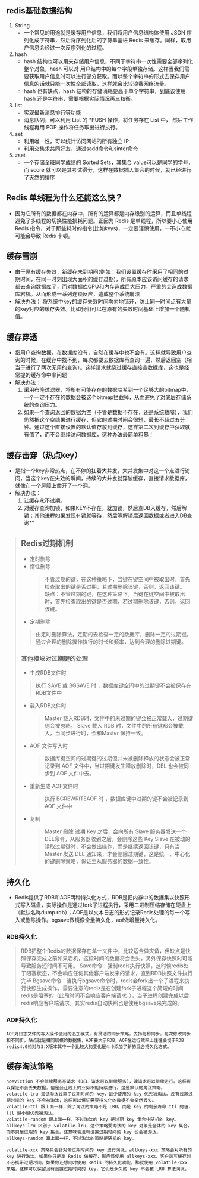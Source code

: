 ## redis基础数据结构
   1. String
      * 一个常见的用途就是缓存用户信息，我们将用户信息结构体使用 JSON 序列化成字符串，然后将序列化后的字符串塞进 Redis 来缓存。同样，取用户信息会经过一次反序列化的过程。
   2. hash
      * hash 结构也可以用来存储用户信息，不同于字符串一次性需要全部序列化整个对象，hash 可以对 用户结构中的每个字段单独存储。这样当我们需要获取用户信息时可以进行部分获取。而以整个字符串的形式去保存用户信息的话就只能一次性全部读取，这样就会比较浪费网络流量。
      * hash 也有缺点，hash 结构的存储消耗要高于单个字符串，到底该使用 hash 还是字符串，需要根据实际情况再三权衡。
   3. list
      * 实现最新消息排行等功能
      * 消息队列，可以利用 List 的 *PUSH 操作，将任务存在 List 中，
        然后工作线程再用 POP 操作将任务取出进行执行。
   4. set
      * 利用唯一性，可以统计访问网站的所有独立 IP
      * 利用交集求共同好友，通过sadd命令和sinter命令
   5. zset
      * 一个存储全班同学成绩的 Sorted Sets，其集合 value可以是同学的学号，而 score 就可以是其考试得分，这样在数据插入集合的时候，就已经进行了天然的排序
## Redis 单线程为什么还能这么快？
   *   因为它所有的数据都在内存中，所有的运算都是内存级别的运算，而且单线程避免了多线程的切换性能损耗问题。正因为 Redis 是单线程，所以要小心使用 Redis 指令，对于那些耗时的指令(比如keys)，一定要谨慎使用，一不小心就可能会导致 Redis 卡顿。
## 缓存雪崩
   * 由于原有缓存失效，新缓存未到期间(例如：我们设置缓存时采用了相同的过期时间，在同一时刻出现大面积的缓存过期)，所有原本应该访问缓存的请求都去查询数据库了，而对数据库CPU和内存造成巨大压力，严重的会造成数据库宕机。从而形成一系列连锁反应，造成整个系统崩溃
   * 解决办法： 将系统中key的缓存失效时间均匀地错开，防止同一时间点有大量的key对应的缓存失效。比如我们可以在原有的失效时间基础上增加一个随机值。
## 缓存穿透
   * 指用户查询数据，在数据库没有，自然在缓存中也不会有。这样就导致用户查询的时候，在缓存中找不到，每次都要去数据库再查询一遍，然后返回空（相当于进行了两次无用的查询）。这样请求就绕过缓存直接查数据库，这也是经常提的缓存命中率问题	
   * 解决办法：
     1. 采用布隆过滤器，将所有可能存在的数据哈希到一个足够大的bitmap中，一个一定不存在的数据会被这个bitmap拦截掉，从而避免了对底层存储系统的查询压力。
     2. 如果一个查询返回的数据为空（不管是数据不存在，还是系统故障），我们仍然把这个空结果进行缓存，但它的过期时间会很短，最长不超过五分钟。通过这个直接设置的默认值存放到缓存，这样第二次到缓存中获取就有值了，而不会继续访问数据库，这种办法最简单粗暴！
## 缓存击穿（热点key）
   * 是指一个key非常热点，在不停的扛着大并发，大并发集中对这一个点进行访问，当这个key在失效的瞬间，持续的大并发就穿破缓存，直接请求数据库，就像在一个屏障上凿开了一个洞。
   * 解决办法：
     1. 让缓存永不过期。    
     2. 对缓存查询加锁，如果KEY不存在，就加锁，然后查DB入缓存，然后解锁；其他进程如果发现有锁就等待，然后等解锁后返回数据或者进入DB查询**
     
 > ## Redis过期机制
 > * 定时删除
 > * 惰性删除
 >      > 不管过期的键，在这种策略下，当键在键空间中被取出时，首先检查取出的键是否过期，若过期删除该键，否则，返回该键。   
        缺点：不管过期的键，在这种策略下，当键在键空间中被取出时，首先检查取出的键是否过期，若过期删除该键，否则，返回该键。
 > * 定期删除
 >  > 由定时删除算法，定期的去检查一定的数据库，删除一定的过期键。
    通过合理的删除操作执行的时长和频率，达到合理的删除过期键。
 > ### 其他模块对过期键的处理
 > * 生成RDB文件时
 >  > 执行 SAVE 或 BGSAVE 时 ，数据库键空间中的过期键不会被保存在RDB文件中
 > * 载入RDB文件时
 >     > Master 载入RDB时，文件中的未过期的键会被正常载入，过期键则会被忽略。
     Slave 载入 RDB 时，文件中的所有键都会被载入，当同步进行时，会和Master 保持一致。
 > * AOF 文件写入时
 >    > 数据库键空间的过期键的过期但并未被删除释放的状态会被正常记录到 AOF 文件中，当过期键发生释放删除时，DEL 也会被同步到 AOF 文件中去。
 > * 重新生成 AOF文件时
 >    > 执行 BGREWRITEAOF 时 ，数据库键中过期的键不会被记录到 AOF 文件中
 > * 复制
 >     > Master 删除 过期 Key 之后，会向所有 Slave 服务器发送一个 DEL命令，从服务器收到之后，会删除这些 Key
     Slave 在被动的读取过期键时，不会做出操作，而是继续返回该键，只有当Master 发送 DEL 通知来，才会删除过期键，这是统一、中心化的键删除策略，保证主从服务器的数据一致性。
    
    
## 持久化
   * Redis提供了RDB和AOF两种持久化方式，RDB是把内存中的数据集以快照形式写入磁盘，实际操作是通过fork子进程执行，采用二进制压缩存储在硬盘上（默认名称dump.rdb）；AOF是以文本日志的形式记录Redis处理的每一个写入或删除操作。bgsave做镜像全量持久化，aof做增量持久化。
### RDB持久化
   > RDB把整个Redis的数据保存在单一文件中，比较适合做灾备，但缺点是快照保存完成之前如果宕机，这段时间的数据将会丢失，另外保存快照时可能导致服务短时间不可用。
   > Save命令：强制redis执行快照，这时候redis处于阻塞状态，不会响应任何其他客户端发来的请求，直到RDB快照文件执行完毕
    Bgsave命令：当执行bgsave命令时，redis会fork出一个子进程来执行快照生成操作，需要注意的redis是在创建fork子进程这个简短的时间redis是阻塞的（此段时间不会响应客户端请求，），当子进程创建完成以后redis响应客户端请求。其实redis自动快照也是使用bgsave来完成的。
    
### AOF持久化
    AOF对日志文件的写入操作使用的追加模式，有灵活的同步策略，支持每秒同步，每次修改同步和不同步，缺点就是相同规模的数据集，AOF要大于RDB，AOF在运行效率上往往会慢于RDB
    redis4.0相对与3.X版本其中一个比较大的变化是4.0添加了新的混合持久化方式。
    
    
## 缓存淘汰策略
    noeviction 不会继续服务写请求 (DEL 请求可以继续服务)，读请求可以继续进行。这样可以保证不会丢失数据，但是会让线上的业务不能持续进行。这是默认的淘汰策略。
    volatile-lru 尝试淘汰设置了过期时间的 key，最少使用的 key 优先被淘汰。没有设置过期时间的 key 不会被淘汰，这样可以保证需要持久化的数据不会突然丢失。
    volatile-ttl 跟上面一样，除了淘汰的策略不是 LRU，而是 key 的剩余寿命 ttl 的值，ttl 越小越优先被淘汰。
    volatile-random 跟上面一样，不过淘汰的 key 是过期 key 集合中随机的 key。
    allkeys-lru 区别于 volatile-lru，这个策略要淘汰的 key 对象是全体的 key 集合，而不只是过期的 key 集合。这意味着没有设置过期时间的 key 也会被淘汰。
    allkeys-random 跟上面一样，不过淘汰的策略是随机的 key。
     
    volatile-xxx 策略只会针对带过期时间的 key 进行淘汰，allkeys-xxx 策略会对所有的 key 进行淘汰。如果你只是拿 Redis 做缓存，那应该使用 allkeys-xxx，客户端写缓存时不必携带过期时间。如果你还想同时使用 Redis 的持久化功能，那就使用 volatile-xxx 策略，这样可以保留没有设置过期时间的 key，它们是永久的 key 不会被 LRU 算法淘汰。